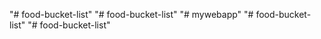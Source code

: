 "# food-bucket-list" 
"# food-bucket-list" 
"# mywebapp" 
"# food-bucket-list" 
"# food-bucket-list" 
